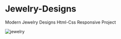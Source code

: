 # Jewelry-Designs
Modern Jewelry Designs Html-Css Responsive Project



![jewelry](https://github.com/ruveydaakb/Jewelry-Designs/assets/54941922/5c7f0bd0-cc16-4f34-8b2c-f78419840602)
